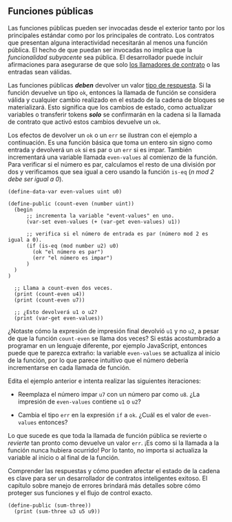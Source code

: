 ## Funciones públicas

Las funciones públicas pueden ser invocadas desde el exterior tanto por los principales estándar como por los principales
de contrato. Los contratos que presentan alguna interactividad necesitarán al menos
una función pública. El hecho de que puedan ser invocadas no implica que la
_funcionalidad subyacente_ sea pública. El desarrollador puede incluir afirmaciones para
asegurarse de que solo [los llamadores de contrato](ch03-00-keywords.md) o las entradas
sean válidas.

Las funciones públicas _**deben**_ devolver un valor
[tipo de respuesta](ch02-03-composite-types.md#responses). Si la función
devuelve un tipo `ok`, entonces la llamada de función se considera válida y cualquier cambio
realizado en el estado de la cadena de bloques se materializará. Esto significa que los cambios de estado, como actualizar variables o transferir tokens _**solo**_ se confirmarán en la cadena si la llamada de contrato que activó estos cambios
devuelve un `ok`.

Los efectos de devolver un `ok` o un `err` se ilustran con el ejemplo
a continuación. Es una función básica que toma un entero sin signo como entrada y
devolverá un `ok` si es par o un `err` si es impar. También
incrementará una variable llamada `even-values` al comienzo de la función. Para verificar
si el número es par, calculamos el resto de una división por dos y verificamos
que sea igual a cero usando la función `is-eq` (_n mod 2 debe ser igual a 0_).

```Clarity
(define-data-var even-values uint u0)

(define-public (count-even (number uint))
  (begin
      ;; incrementa la variable "event-values" en uno.
      (var-set even-values ​​(+ (var-get even-values) u1))
  
      ;; verifica si el número de entrada es par (número mod 2 es igual a 0).
      (if (is-eq (mod number u2) u0)
        (ok "el número es par")
        (err "el número es impar")
      )
  )
)

  ;; Llama a count-even dos veces.
  (print (count-even u4))
  (print (count-even u7))

  ;; ¿Esto devolverá u1 o u2?
  (print (var-get even-values))
```

¿Notaste cómo la expresión de impresión final devolvió `u1` y no `u2`, a pesar de que la función `count-even` se llama dos veces? Si estás acostumbrado a programar
en un lenguaje diferente, por ejemplo JavaScript, entonces puede que te parezca
extraño: la variable `even-values` se actualiza al inicio de la función, por lo que parece intuitivo que el número debería incrementarse en cada llamada de función.

Edita el ejemplo anterior e intenta realizar las siguientes iteraciones:

- Reemplaza el número impar `u7` con un número par como `u8`. ¿La
impresión de `even-values` contiene `u1` o `u2`?

- Cambia el tipo `err` en la expresión `if` a `ok`. ¿Cuál es el valor de `even-values` entonces?

Lo que sucede es que toda la llamada de función pública se revierte o
_revierte_ tan pronto como devuelve un valor `err`. ¡Es como si la llamada a la función
nunca hubiera ocurrido! Por lo tanto, no importa si actualiza la variable al
inicio o al final de la función.

Comprender las respuestas y cómo pueden afectar el estado de la cadena es clave para ser un desarrollador de contratos inteligentes exitoso. El capítulo sobre manejo de errores brindará
más detalles sobre cómo proteger sus funciones y el flujo de control exacto.

```Claridad,{"validation_code": "(asserts! (is-eq (sum-three u3 u5 u7) (ok u15)) \"Eso no parece correcto, inténtalo de nuevo...\")\n(asserts! (is-eq (sum-three u20 u30 u40) (ok u90)) \"¡Ya casi está, inténtalo de nuevo!\")", "hint": "Escribe una función llamada 'sum-three' que sume 3 enteros sin signo".}
(define-public (sum-three))
  (print (sum-three u3 u5 u9))
```
